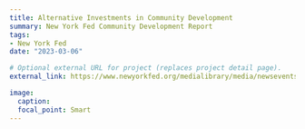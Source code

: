 ```yaml
---
title: Alternative Investments in Community Development
summary: New York Fed Community Development Report
tags:
- New York Fed
date: "2023-03-06"

# Optional external URL for project (replaces project detail page).
external_link: https://www.newyorkfed.org/medialibrary/media/newsevents/news/regional_outreach/2023/a-case-study-of-managers-of-multifamily-affordable-housing-private-investment-vehicles

image:
  caption:
  focal_point: Smart
---
```

